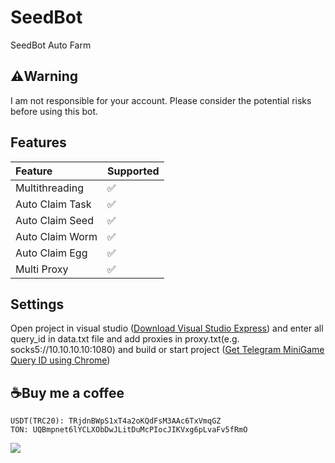 # SeedBot
SeedBot Auto Farm

## ⚠️Warning
I am not responsible for your account. Please consider the potential risks before using this bot.

## Features
| Feature                   | Supported |
| :------------------------ | :-------- |
| Multithreading            | ✅        |
| Auto Claim Task           | ✅        |
| Auto Claim Seed           | ✅        |
| Auto Claim Worm           | ✅        |
| Auto Claim Egg            | ✅        |
| Multi Proxy               | ✅        |

## Settings
Open project in visual studio ([Download Visual Studio Express](https://visualstudio.microsoft.com/vs/express/)) and enter all query_id in data.txt file and add proxies in proxy.txt(e.g. socks5://10.10.10.10:1080) and build or start project ([Get Telegram MiniGame Query ID using Chrome](https://youtu.be/r0Ulqev-9M4))

## ☕Buy me a coffee
```
USDT(TRC20): TRjdnBWpS1xT4a2oKQdFsM3AAc6TxVmqGZ
TON: UQBmpnet6lYCLXObDwJLitDuMcPIocJIKVxg6pLvaFv5fRmO
```

![](http://visit.parselecom.com/Api/Visit/30/1D334A)
